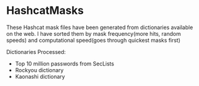 # HashcatMasks
These Hashcat mask files have been generated from dictionaries available on the web.
I have sorted them by mask frequency(more hits, random speeds) and computational speed(goes through quickest masks first)

Dictionaries Processed:
- Top 10 million passwords from SecLists
- Rockyou dictionary
- Kaonashi dictionary
